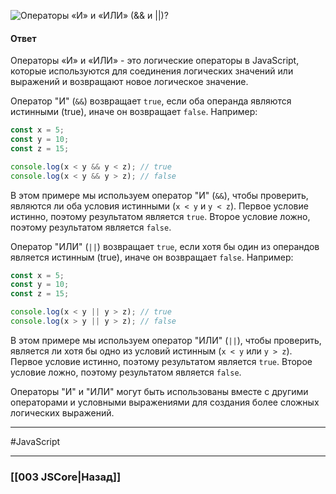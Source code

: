 ![Операторы «И» и «ИЛИ» (`&&` и `||`)?](https://youtu.be/G7hLwudGWL4?t=617)

#### Ответ

Операторы «И» и «ИЛИ» - это логические операторы в JavaScript, которые используются для соединения логических значений или выражений и возвращают новое логическое значение.

Оператор "И" (`&&`) возвращает `true`, если оба операнда являются истинными (true), иначе он возвращает `false`. Например:

```javascript
const x = 5;
const y = 10;
const z = 15;

console.log(x < y && y < z); // true
console.log(x < y && y > z); // false
```

В этом примере мы используем оператор "И" (`&&`), чтобы проверить, являются ли оба условия истинными (`x < y` и `y < z`). Первое условие истинно, поэтому результатом является `true`. Второе условие ложно, поэтому результатом является `false`.

Оператор "ИЛИ" (`||`) возвращает `true`, если хотя бы один из операндов является истинным (true), иначе он возвращает `false`. Например:

```javascript
const x = 5;
const y = 10;
const z = 15;

console.log(x < y || y > z); // true
console.log(x > y || y > z); // false
```

В этом примере мы используем оператор "ИЛИ" (`||`), чтобы проверить, является ли хотя бы одно из условий истинным (`x < y` или `y > z`). Первое условие истинно, поэтому результатом является `true`. Второе условие ложно, поэтому результатом является `false`.

Операторы "И" и "ИЛИ" могут быть использованы вместе с другими операторами и условными выражениями для создания более сложных логических выражений.

___
#JavaScript

___

### [[003 JSCore|Назад]]